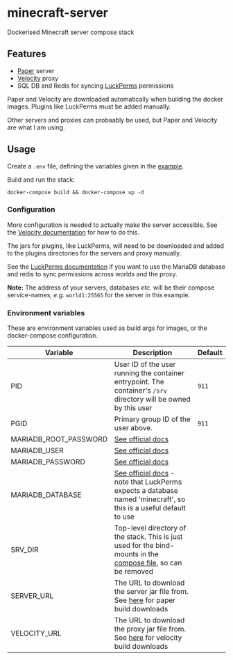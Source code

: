 # minecraft-server
Dockerised Minecraft server compose stack

## Features
- [Paper](https://papermc.io/) server
- [Velocity](https://docs.papermc.io/velocity) proxy
- SQL DB and Redis for syncing [LuckPerms](https://luckperms.net/wiki/Home) permissions

Paper and Velocity are downloaded automatically when building the docker images. Plugins like LuckPerms must be added manually.

Other servers and proxies can probaably be used, but Paper and Velocity are what I am using.

## Usage

Create a `.env` file, defining the variables given in the [example](./.env.example).

Build and run the stack:
```shell
docker-compose build && docker-compose up -d
```

### Configuration

More configuration is needed to actually make the server accessible. See the [Velocity documentation](https://velocitypowered.com/wiki/users/getting-started/) for how to do this.

The jars for plugins, like LuckPerms, will need to be downloaded and added to the plugins directories for the servers and proxy manually.

See the [LuckPerms documentation](https://luckperms.net/wiki/Syncing-data-between-servers) if you want to use the MariaDB database and redis to sync permissions across worlds and the proxy.

**Note:** The address of your servers, databases *etc.* will be their compose service-names, *e.g.* `world1:25565` for the server in this example.

### Environment variables
These are environment variables used as build args for images, or the docker-compose configuration.

|Variable|Description|Default|
|-|-|-|
|PID|User ID of the user running the container entrypoint. The container's `/srv` directory will be owned by this user|`911`|
|PGID|Primary group ID of the user above.|`911`|
|MARIADB_ROOT_PASSWORD|[See official docs](https://github.com/docker-library/docs/blob/master/mariadb/README.md#environment-variables)||
|MARIADB_USER|[See official docs](https://github.com/docker-library/docs/blob/master/mariadb/README.md#environment-variables)||
|MARIADB_PASSWORD|[See official docs](https://github.com/docker-library/docs/blob/master/mariadb/README.md#environment-variables)||
|MARIADB_DATABASE|[See official docs](https://github.com/docker-library/docs/blob/master/mariadb/README.md#environment-variables) - note that LuckPerms expects a database named 'minecraft', so this is a useful default to use||
|SRV_DIR|Top-level directory of the stack. This is just used for the bind-mounts in the [compose file](./docker-compose.yml), so can be removed||
|SERVER_URL|The URL to download the server jar file from. See [here](https://papermc.io/downloads#Paper-1.18) for paper build downloads|
|VELOCITY_URL|The URL to download the proxy jar file from. See [here](https://papermc.io/downloads#Velocity) for velocity build downloads|

